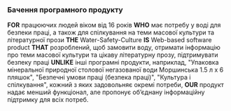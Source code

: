 ### Бачення програмного продукту
**FOR** працюючих людей віком від 16 років **WHO** має потребу у воді для безпеки праці, а також для спілкування на теми масової культури та літературної прози **THE** Water-Safety-Culture **IS** Web-based software product **THAT** розроблений, щоб замовити воду, отримати інформацію про теми масової культури та цікаву літературну прозу, підтримувати безпеку праці **UNLIKE** інші програмні продукти, наприклад, "Упаковка мінеральної природної столової негазованої води Моршинська 1.5 л х 6 пляшок", "Безпечні умови праці (безпека праці)", "Культура і спілкування", кожний з яких задовольняє окремі потреби, **OUR** продукт надає менший
функціонал, але пропонує об’єднану інформаційну підтримку для всіх потреб.
